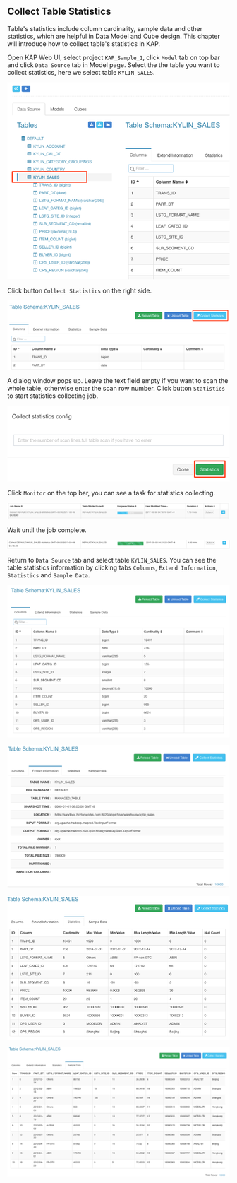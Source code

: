 ## Collect Table Statistics

Table's statistics include column cardinality, sample data and other statistics, which are helpful in Data Model and Cube design. This chapter will introduce how to collect table's statistics in KAP.

Open KAP Web UI, select project `KAP_Sample_1`, click `Model` tab on top bar and click `Data Source` tab in Model page. Select the the table you want to collect statistics, here we select table `KYLIN_SALES`. 

![](images/collect_statistics.1.png)

Click button `Collect Statistics` on the right side.

![](images/collect_statistics.2.png)

A dialog window pops up. Leave the text field empty if you want to scan the whole table, otherwise enter the scan row number. Click button `Statistics` to start statistics collecting job.

![](images/collect_statistics.3.png)

Click `Monitor` on the top bar, you can see a task for statistics collecting.

![](images/collect_statistics.4.png)

Wait until the job complete.

![](images/collect_statistics.5.png)

Return to `Data Source` tab and select table `KYLIN_SALES`. You can see the table statistics information by clicking tabs `Columns`, `Extend Information`, `Statistics` and `Sample Data`.

![](images/collect_statistics.6.png)

![](images/collect_statistics.7.png)

![](images/collect_statistics.8.png)

![](images/collect_statistics.9.png)
